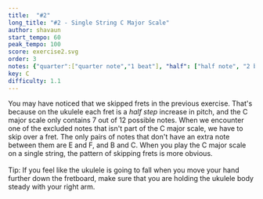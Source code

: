 ```yaml
---
title:  "#2"
long_title: "#2 - Single String C Major Scale"
author: shavaun
start_tempo: 60
peak_tempo: 100
score: exercise2.svg
order: 3
notes: {"quarter":["quarter note","1 beat"], "half": ["half note", "2 beats"]}
key: C
difficulty: 1.1
---
```


You may have noticed that we skipped frets in the previous exercise. That's because on the ukulele each fret is a *half step* increase in pitch, and the C major scale only contains 7 out of 12 possible notes. When we encounter one of the excluded notes that isn't part of the C major scale, we have to skip over a fret. The only pairs of notes that don't have an extra note between them are E and F, and B and C. When you play the C major scale on a single string, the pattern of skipping frets is more obvious.<br><br>Tip: If you feel like the ukulele is going to fall when you move your hand further down the fretboard, make sure that you are holding the ukulele body steady with your right arm.